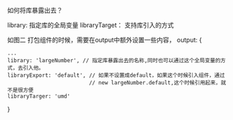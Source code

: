 如何将库暴露出去？

library: 指定库的全局变量
libraryTarget： 支持库引入的方式

如图二
打包组件的时候，需要在output中额外设置一些内容，
output: {

    ...
    library: 'largeNumber', // 指定库暴露出去的名称,同时也可以通过这个全局变量的方式，去引入他。
    libraryExport: 'default', // 如果不设置成default，如果这个时候引入组件，通过 
                              // new largeNumber.default,这个时候引用起来，就不是很方便
    libraryTarger: 'umd'
}
